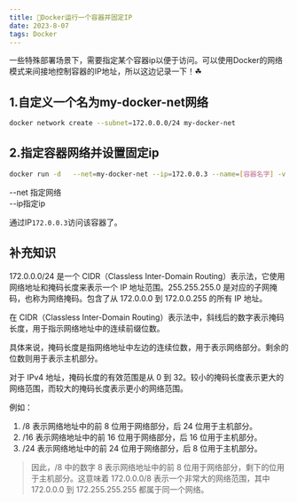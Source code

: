 ```yaml
---
title: 🫡Docker运行一个容器并固定IP
date: 2023-8-07
tags: Docker
---
```


一些特殊部署场景下，需要指定某个容器ip以便于访问。可以使用Docker的网络模式来间接地控制容器的IP地址，所以这边记录一下！☘

## 1.自定义一个名为my-docker-net网络

```sh
docker network create --subnet=172.0.0.0/24 my-docker-net
```

## 2.指定容器网络并设置固定ip

```sh
docker run -d   --net=my-docker-net --ip=172.0.0.3 --name=[容器名字] -v [镜像名字]
```

--net 指定网络  
--ip指定ip  

通过IP`172.0.0.3`访问该容器了。

<!--more-->
## 补充知识

172.0.0.0/24 是一个 CIDR（Classless Inter-Domain Routing）表示法，它使用网络地址和掩码长度来表示一个 IP 地址范围。255.255.255.0 是对应的子网掩码，也称为网络掩码。包含了从 172.0.0.0 到 172.0.0.255 的所有 IP 地址。

在 CIDR（Classless Inter-Domain Routing）表示法中，斜线后的数字表示掩码长度，用于指示网络地址中的连续前缀位数。

具体来说，掩码长度是指网络地址中左边的连续位数，用于表示网络部分。剩余的位数则用于表示主机部分。

对于 IPv4 地址，掩码长度的有效范围是从 0 到 32。较小的掩码长度表示更大的网络范围，而较大的掩码长度表示更小的网络范围。

例如：

1. /8 表示网络地址中的前 8 位用于网络部分，后 24 位用于主机部分。
2. /16 表示网络地址中的前 16 位用于网络部分，后 16 位用于主机部分。
3. /24 表示网络地址中的前 24 位用于网络部分，后 8 位用于主机部分。

> 因此，/8 中的数字 8 表示网络地址中的前 8 位用于网络部分，剩下的位用于主机部分。这意味着 172.0.0.0/8 表示一个非常大的网络范围，其中 172.0.0.0 到 172.255.255.255 都属于同一个网络。
